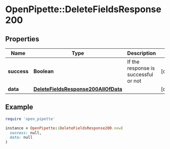 # OpenPipette::DeleteFieldsResponse200

## Properties

| Name | Type | Description | Notes |
| ---- | ---- | ----------- | ----- |
| **success** | **Boolean** | If the response is successful or not | [optional] |
| **data** | [**DeleteFieldsResponse200AllOfData**](DeleteFieldsResponse200AllOfData.md) |  | [optional] |

## Example

```ruby
require 'open_pipette'

instance = OpenPipette::DeleteFieldsResponse200.new(
  success: null,
  data: null
)
```

